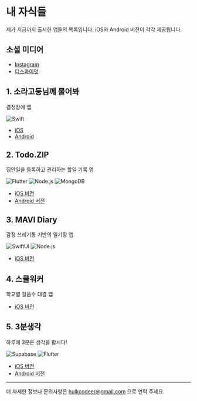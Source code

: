 
<!--내용 부분-->

# 내 자식들

제가 지금까지 출시한 앱들의 목록입니다. iOS와 Android 버전이 각각 제공됩니다.

## 소셜 미디어

- [Instagram](https://www.instagram.com/mixdropsapp/)
- [디스콰이엇](https://disquiet.io/@hulkcodeer)

## 1. 소라고둥님께 물어봐

결정장애 앱

![Swift](https://img.shields.io/badge/Swift-FA7343?style=for-the-badge&logo=swift&logoColor=white)

- [iOS](https://apps.apple.com/kr/app/%EC%86%8C%EB%9D%BC%EA%B3%A0%EB%91%A5%EB%8B%98%EA%BB%98-%EB%AC%BC%EC%96%B4%EB%B4%90/id1588531143)
- [Android](https://play.google.com/store/apps/details?id=com.mixdrops.flutter_sirconch)

## 2. Todo.ZIP

집안일을 등록하고 관리하는 할일 기록 앱

![Flutter](https://img.shields.io/badge/Flutter-02569B?style=for-the-badge&logo=flutter&logoColor=white)
![Node.js](https://img.shields.io/badge/Node.js-339933?style=for-the-badge&logo=nodedotjs&logoColor=white)
![MongoDB](https://img.shields.io/badge/MongoDB-4EA94B?style=for-the-badge&logo=mongodb&logoColor=white)

- [iOS 버전](https://apps.apple.com/kr/app/todo-zip/id6497788536)
- [Android 버전](https://play.google.com/store/apps/details?id=com.mixdrops.tododotzip)

## 3. MAVI Diary

감정 쓰레기통 기반의 일기장 앱

![SwiftUI](https://img.shields.io/badge/SwiftUI-F05138?style=for-the-badge&logo=swift&logoColor=white)
![Node.js](https://img.shields.io/badge/Node.js-339933?style=for-the-badge&logo=nodedotjs&logoColor=white)

- [iOS 버전](https://apps.apple.com/us/app/mavi-diary/id6572300394)

## 4. 스쿨워커

학교별 걸음수 대결 앱

- [iOS 버전](https://apps.apple.com/kr/app/%EC%8A%A4%EC%BF%A8%EC%9B%8C%EC%BB%A4/id6557081525)

## 5. 3분생각

하루에 3분은 생각을 합시다!

![Supabase](https://img.shields.io/badge/Supabase-3ECF8E?style=for-the-badge&logo=supabase&logoColor=white)
![Flutter](https://img.shields.io/badge/Flutter-02569B?style=for-the-badge&logo=flutter&logoColor=white)

- [iOS 버전](https://apps.apple.com/kr/app/3%EB%B6%84%EC%83%9D%EA%B0%81/id6736382533)
- [Android 버전](https://play.google.com/store/apps/details?id=com.mixdrops.threeminthinking)

---

더 자세한 정보나 문의사항은 hulkcodeer@gmail.com 으로 연락 주세요.

<br>
